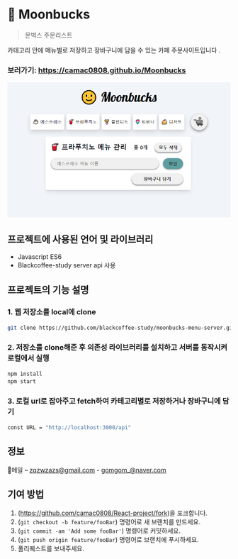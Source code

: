 # 🌝 Moonbucks
> 문벅스 주문리스트

카테고리 안에 메뉴별로 저장하고 장바구니에 담을 수 있는 카페 주문사이트입니다 .<br>

### 보러가기: <https://camac0808.github.io/Moonbucks>

![메인페이지](mainpage.PNG)

## 프로젝트에 사용된 언어 및 라이브러리

* Javascript ES6
* Blackcoffee-study server api 사용

## 프로젝트의 기능 설명

### 1. 웹 저장소를 local에 clone 
```sh
git clone https://github.com/blackcoffee-study/moonbucks-menu-server.git
```

### 2. 저장소를 clone해준 후 의존성 라이브러리를 설치하고 서버를 동작시켜 로컬에서 실행
```sh
npm install
npm start
```

### 3. 로컬 url로 잡아주고 fetch하여 카테고리별로 저장하거나 장바구니에 담기
```sh
const URL = "http://localhost:3000/api"
```

## 정보

💌메일 – zqzwzazs@gmail.com - gomgom_@naver.com


## 기여 방법

1. (<https://github.com/camac0808/React-project/fork>)을 포크합니다.
2. (`git checkout -b feature/fooBar`) 명령어로 새 브랜치를 만드세요.
3. (`git commit -am 'Add some fooBar'`) 명령어로 커밋하세요.
4. (`git push origin feature/fooBar`) 명령어로 브랜치에 푸시하세요. 
5. 풀리퀘스트를 보내주세요.

<!-- Markdown link & img dfn's -->
[npm-image]: https://img.shields.io/npm/v/datadog-metrics.svg?style=flat-square
[npm-url]: https://npmjs.org/package/datadog-metrics
[npm-downloads]: https://img.shields.io/npm/dm/datadog-metrics.svg?style=flat-square
[travis-image]: https://img.shields.io/travis/dbader/node-datadog-metrics/master.svg?style=flat-square
[travis-url]: https://travis-ci.org/dbader/node-datadog-metrics
[wiki]: https://github.com/yourname/yourproject/wiki
